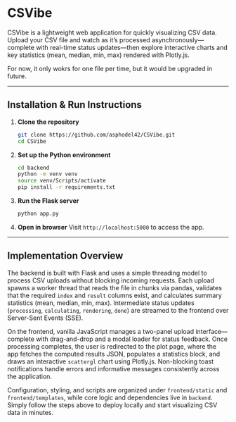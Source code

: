 # CSVibe

CSVibe is a lightweight web application for quickly visualizing CSV data. Upload your CSV file and watch as it’s processed asynchronously—complete with real-time status updates—then explore interactive charts and key statistics (mean, median, min, max) rendered with Plotly.js.

For now, it only wokrs for one file per time, but it would be upgraded in future.

---

## Installation & Run Instructions

1. **Clone the repository**

   ```bash
   git clone https://github.com/asphodel42/CSVibe.git
   cd CSVibe
   ```

2. **Set up the Python environment**

   ```bash
   cd backend
   python -m venv venv
   source venv/Scripts/activate
   pip install -r requirements.txt
   ```

3. **Run the Flask server**

   ```bash
   python app.py
   ```

4. **Open in browser**
   Visit `http://localhost:5000` to access the app.

---

## Implementation Overview

The backend is built with Flask and uses a simple threading model to process CSV uploads without blocking incoming requests. Each upload spawns a worker thread that reads the file in chunks via pandas, validates that the required `index` and `result` columns exist, and calculates summary statistics (mean, median, min, max). Intermediate status updates (`processing`, `calculating`, `rendering`, `done`) are streamed to the frontend over Server-Sent Events (SSE).

On the frontend, vanilla JavaScript manages a two-panel upload interface—complete with drag-and-drop and a modal loader for status feedback. Once processing completes, the user is redirected to the plot page, where the app fetches the computed results JSON, populates a statistics block, and draws an interactive `scattergl` chart using Plotly.js. Non-blocking toast notifications handle errors and informative messages consistently across the application.

Configuration, styling, and scripts are organized under `frontend/static` and `frontend/templates`, while core logic and dependencies live in `backend`. Simply follow the steps above to deploy locally and start visualizing CSV data in minutes.
